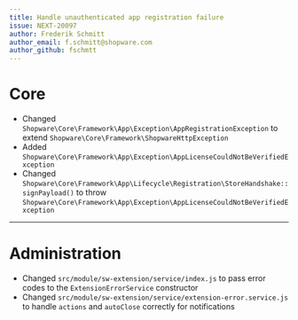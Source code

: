 ```yaml
---
title: Handle unauthenticated app registration failure
issue: NEXT-20097
author: Frederik Schmitt
author_email: f.schmitt@shopware.com
author_github: fschmtt
---
```

# Core
* Changed `Shopware\Core\Framework\App\Exception\AppRegistrationException` to extend `Shopware\Core\Framework\ShopwareHttpException`
* Added `Shopware\Core\Framework\App\Exception\AppLicenseCouldNotBeVerifiedException`
* Changed `Shopware\Core\Framework\App\Lifecycle\Registration\StoreHandshake::signPayload()` to throw `Shopware\Core\Framework\App\Exception\AppLicenseCouldNotBeVerifiedException`
___
# Administration
* Changed `src/module/sw-extension/service/index.js` to pass error codes to the `ExtensionErrorService` constructor
* Changed `src/module/sw-extension/service/extension-error.service.js` to handle `actions` and `autoClose` correctly for notifications
